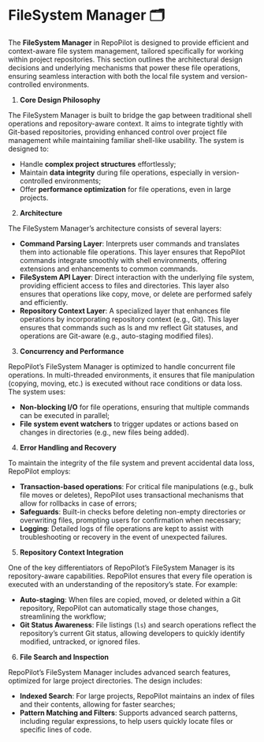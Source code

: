# FileSystem Manager 🗂️

The **FileSystem Manager** in RepoPilot is designed to provide efficient and context-aware file system management, tailored specifically for working within project repositories. 
This section outlines the architectural design decisions and underlying mechanisms that power these file operations, ensuring seamless interaction with both the local file system and version-controlled environments.

1. **Core Design Philosophy**

  The FileSystem Manager is built to bridge the gap between traditional shell operations and repository-aware context. It aims to integrate tightly with Git-based repositories, 
  providing enhanced control over project file management while maintaining familiar shell-like usability. 
  The system is designed to:
  - Handle **complex project structures** effortlessly;
  - Maintain **data integrity** during file operations, especially in version-controlled environments;
  - Offer **performance optimization** for file operations, even in large projects.
   
2. **Architecture**

  The FileSystem Manager’s architecture consists of several layers:
  - **Command Parsing Layer**: Interprets user commands and translates them into actionable file operations.
    This layer ensures that RepoPilot commands integrate smoothly with shell environments, offering extensions and enhancements to common commands.
  - **FileSystem API Layer**: Direct interaction with the underlying file system, providing efficient access to files and directories.
    This layer also ensures that operations like copy, move, or delete are performed safely and efficiently.
  - **Repository Context Layer**: A specialized layer that enhances file operations by incorporating repository context (e.g., Git).
    This layer ensures that commands such as ls and mv reflect Git statuses, and operations are Git-aware (e.g., auto-staging modified files).
   
3. **Concurrency and Performance**

  RepoPilot’s FileSystem Manager is optimized to handle concurrent file operations. In multi-threaded environments, it ensures that file manipulation (copying, moving, etc.) 
  is executed without race conditions or data loss. 
  The system uses:
  - **Non-blocking I/O** for file operations, ensuring that multiple commands can be executed in parallel;
  - **File system event watchers** to trigger updates or actions based on changes in directories (e.g., new files being added).
   
4. **Error Handling and Recovery**

  To maintain the integrity of the file system and prevent accidental data loss, RepoPilot employs:
  - **Transaction-based operations**: For critical file manipulations (e.g., bulk file moves or deletes), RepoPilot uses transactional mechanisms that allow for rollbacks in case of errors;
  - **Safeguards**: Built-in checks before deleting non-empty directories or overwriting files, prompting users for confirmation when necessary;
  - **Logging**: Detailed logs of file operations are kept to assist with troubleshooting or recovery in the event of unexpected failures.
   
5. **Repository Context Integration**

  One of the key differentiators of RepoPilot’s FileSystem Manager is its repository-aware capabilities. 
  RepoPilot ensures that every file operation is executed with an understanding of the repository’s state. 
  For example:
  - **Auto-staging**: When files are copied, moved, or deleted within a Git repository, RepoPilot can automatically stage those changes, streamlining the workflow;
  - **Git Status Awareness**: File listings (``` ls ```) and search operations reflect the repository’s current Git status, allowing developers to quickly identify modified, untracked, or ignored files.
   
6. **File Search and Inspection**

  RepoPilot’s FileSystem Manager includes advanced search features, optimized for large project directories. 
  The design includes:
  - **Indexed Search**: For large projects, RepoPilot maintains an index of files and their contents, allowing for faster searches;
  - **Pattern Matching and Filters**: Supports advanced search patterns, including regular expressions, to help users quickly locate files or specific lines of code.
